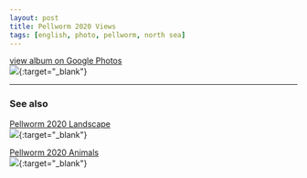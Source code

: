 ```yaml
---
layout: post
title: Pellworm 2020 Views
tags: [english, photo, pellworm, north sea]
---
```

[view album on Google Photos  
![](https://lh3.googleusercontent.com/pw/ACtC-3c9pwxlDltFJEAr9JkMQmPY9hhnXUf23kDuF-dGbJ3yP5fPBI66hzyJIshg1MJ8-sDjc6aNL4sIV6FD9W494jY5niV3F--3hiXqSDpDirWJ7-0JCcbgD8BrbJWEB4i0UzTobNR5cbS38kXK0k36wa0=w400)](https://photos.app.goo.gl/C8r162Bnh2Z67551A){:target="_blank"}

----

### See also ###

[Pellworm 2020 Landscape  
![](https://lh3.googleusercontent.com/pw/ACtC-3eLurxP5OgE0FTTOLq8seTv-XL855bzLthind3sW9MhMaXm-QioKE7dT0gLY1DIPFx7RD5tLbEr0EElA80i5m2J2jXpN66HJZZma2Z8AyQzKQP60juYkLvFIJRKVox1jjI4dXPNHdgUNbZLhjEC0Hs=w400)](https://photos.app.goo.gl/M2BGr9AVC3rzW8tV8){:target="_blank"}

[Pellworm 2020 Animals  
![](https://lh3.googleusercontent.com/fBU8CBT0Ogk59Rt86cRSK8IDYlgVUlWizDbfb3JgVpU6fZ4FA0g63hXqSucCbvceIkEzDxgsoq-V8i1afuxiHTOcpA16yxaQw8Nj6z0z47nI6OAEt9NeoWs4eJSLA2WTuuJTA_0i3kEMg5NkWyNYCIGEayHmg35JH0FriXvyz9kMIA3XYbzKnTsAULgwhAyn8W0A9TKJjfZFBSM34Ndb0_jRQSK6kYSfHRhGgLcvO9oMitih_uoxxu2t4iDOnFJpxCInmZobk2DG-VNQ1mJ6M4lBXlBeETRBwDAUB3bydQhHIZPyh85SLZh9SPFJs4C6EI3Sr9uHoCKnmJiKRbnW8hfMG5nJrr1nC7DU_C-8iIMJ_lHqCt_0SB7VzWHmDUioJm2iH30MrWMnyUgNDHVN0Mqogj6rMAEh6aYh7e1A-xjH1VZ0you_4QXtdFgANjdOw3jLWF2UNv9gy_DC0DnSv1fbg0AK0EuWMY3G3oNv6d_vh-MPHx3S5HL9oR9j12PKJuc0QP_lRrcrtuSOpggg3YIjFkAGIW5NscxKKCgKISZQ5O-qGi55z_ydDL4ex6_vyWOz1e0GEbwxSaF_q-fkr9PyHD_yk8Ary-Ob2Be35xwILm2BKw5YYX6z00bEZpGyWiG5-O2N01ywdYstEyfMmXQUjfVHaW8ZDTvlfSUH4f-AkW9rtJu24fTRI-du7WBt0tN0e8Ib3Lszwx4J=w400)](https://photos.app.goo.gl/GtKLWAfGPQwYePjP6){:target="_blank"}
